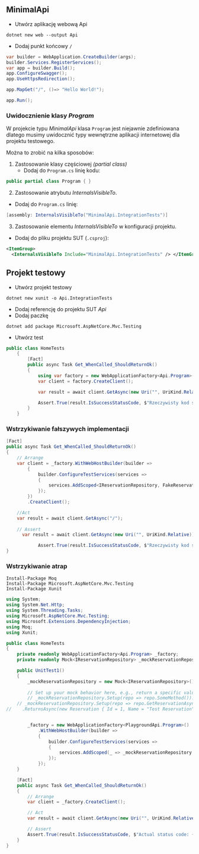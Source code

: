 
## MinimalApi

- Utwórz aplikację webową Api
```
dotnet new web --output Api
```

- Dodaj punkt końcowy `/`
```csharp
var builder = WebApplication.CreateBuilder(args);
builder.Services.RegisterServices();
var app = builder.Build();
app.ConfigureSwagger();
app.UseHttpsRedirection();

app.MapGet("/", ()=> "Hello World!");

app.Run();
```

### Uwidocznienie klasy _Program_

W projekcie typu  _MinimalApi_ klasa `Program` jest niejawnie zdefiniowana dlatego musimy uwidocznić typy wewnętrzne aplikacji internetowej dla projektu testowego.

Można to zrobić na kilka sposobów:

1. Zastosowanie klasy częściowej _(partial class)_ 
   - Dodaj do `Program.cs` linię kodu:
```csharp
public partial class Program { }
```

2. Zastosowanie atrybutu _InternalsVisibleTo_.
- Dodaj do `Program.cs` linię:
```csharp
[assembly: InternalsVisibleTo("MinimalApi.IntegrationTests")]
```

3. Zastosowanie elementu _InternalsVisibleTo_ w konfiguracji projektu.
- Dodaj do pliku projektu SUT (`.csproj`):
```xml
<ItemGroup> 
  <InternalsVisibleTo Include="MinimalApi.IntegrationTests" /> </ItemGroup>
```

## Projekt testowy

- Utwórz projekt testowy
```
dotnet new xunit -o Api.IntegrationTests
```

- Dodaj referencję do projektu SUT _Api_
- Dodaj paczkę
```
dotnet add package Microsoft.AspNetCore.Mvc.Testing
```

- Utwórz test
```csharp
public class HomeTests
    {
        [Fact]
        public async Task Get_WhenCalled_ShouldReturnOk()
        {
            using var factory = new WebApplicationFactory<Api.Program>();
            var client = factory.CreateClient();

            var result = await client.GetAsync(new Uri("", UriKind.Relative));

            Assert.True(result.IsSuccessStatusCode, $"Rzeczywisty kod stanu: {result.StatusCode}");
        }
    }
```


### Wstrzykiwanie fałszywych implementacji
```cs
[Fact]
public async Task Get_WhenCalled_ShouldReturnOk()
{
    // Arrange
    var client = _factory.WithWebHostBuilder(builder =>
        {
            builder.ConfigureTestServices(services =>
            {
                services.AddScoped<IReservationRepository, FakeReservationRepository>();
            });
        })
        .CreateClient();

    //Act
    var result = await client.GetAsync("/");
    
    // Assert
      var result = await client.GetAsync(new Uri("", UriKind.Relative));

            Assert.True(result.IsSuccessStatusCode, $"Rzeczywisty kod stanu: {result.StatusCode}");
}
```



### Wstrzykiwanie atrap

```
Install-Package Moq
Install-Package Microsoft.AspNetCore.Mvc.Testing
Install-Package Xunit
```

```cs
using System;
using System.Net.Http;
using System.Threading.Tasks;
using Microsoft.AspNetCore.Mvc.Testing;
using Microsoft.Extensions.DependencyInjection;
using Moq;
using Xunit;

public class HomeTests
{
    private readonly WebApplicationFactory<Api.Program> _factory;
    private readonly Mock<IReservationRepository> _mockReservationRepository;

    public UnitTest1()
    {
        _mockReservationRepository = new Mock<IReservationRepository>();
        
        // Set up your mock behavior here, e.g., return a specific value when a method is called
        // _mockReservationRepository.Setup(repo => repo.SomeMethod()).Returns(someValue);
    // _mockReservationRepository.Setup(repo => repo.GetReservationAsync(It.IsAny<int>()))
//    .ReturnsAsync(new Reservation { Id = 1, Name = "Test Reservation" });


        _factory = new WebApplicationFactory<PlaygroundApi.Program>()
            .WithWebHostBuilder(builder =>
            {
                builder.ConfigureTestServices(services =>
                {
                    services.AddScoped(_ => _mockReservationRepository.Object);
                });
            });
    }

    [Fact]
    public async Task Get_WhenCalled_ShouldReturnOk()
    {
        // Arrange
        var client = _factory.CreateClient();

        // Act
        var result = await client.GetAsync(new Uri("", UriKind.Relative));

        // Assert
        Assert.True(result.IsSuccessStatusCode, $"Actual status code: {result.StatusCode}");
    }
}

```